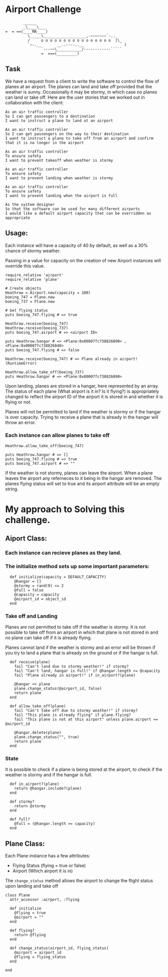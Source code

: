 Airport Challenge
=================

```
        ______
        _\____\___
=  = ==(____MA____)
          \_____\___________________,-~~~~~~~`-.._
          /     o o o o o o o o o o o o o o o o  |\_
          `~-.__       __..----..__                  )
                `---~~\___________/------------`````
                =  ===(_________)

```

Task
-----

We have a request from a client to write the software to control the flow of planes at an airport. The planes can land and take off provided that the weather is sunny. Occasionally it may be stormy, in which case no planes can land or take off.  Here are the user stories that we worked out in collaboration with the client:


```
As an air traffic controller 
So I can get passengers to a destination 
I want to instruct a plane to land at an airport

As an air traffic controller 
So I can get passengers on the way to their destination 
I want to instruct a plane to take off from an airport and confirm that it is no longer in the airport

As an air traffic controller 
To ensure safety 
I want to prevent takeoff when weather is stormy 

As an air traffic controller 
To ensure safety 
I want to prevent landing when weather is stormy 

As an air traffic controller 
To ensure safety 
I want to prevent landing when the airport is full 

As the system designer
So that the software can be used for many different airports
I would like a default airport capacity that can be overridden as appropriate
```


## Usage:

Each instance will have a capacity of 40 by default, as well as a 30% chance of stormy weather.

Passing in a value for capacity on the creation of new Airport instances will override this value.

```
require_relative 'airport'
require_relative 'plane'

# Create objects
Heathrow = Airport.new(capacity = 100)
boeing_747 = Plane.new
boeing_737 = Plane.new

# Get flying status
puts boeing_747.flying # => true

Heathrow.receive(boeing_747)
Heathrow.receive(boeing_737)
puts boeing_747.airport # => <airport ID>

puts Heathrow.hangar # => <Plane:0x00007fc738826890> , <Plane:0x00007fc738826840>
puts boeing_747.flying # => false

Heathrow.receive(boeing_747) # => Plane already in airport! (RuntimeError)

Heathrow.allow_take_off(boeing_737)
puts Heathrow.hangar # => <Plane:0x00007fc738826890>

```

Upon landing, planes are stored in a hangar, here represented by an array. The status of each plane (What airport is it in? Is it flying?) is appropriately changed to reflect the airport ID of the airport it is stored in and whether it is flying or not.

Planes will not be permitted to land if the weather is stormy or if the hangar is over capacity. Trying to receive a plane that is already in the hangar will throw an error.

### Each instance can allow planes to take off

```
Heathrow.allow_take_off(boeing_747)

puts Heathrow.hangar # => []
puts boeing_747.flying # => true
puts boeing_747.airport # => ""
```

If the weather is not stormy, planes can leave the airport. When a plane leaves the airport any referneces to it being in the hangar are removed. The planes flying status will set to true and its airport attribute will be an empty string.

# My approach to Solving this challenge.

## Aiport Class:

### Each instance can recieve planes as they land.
### The initialize method sets up some important parameters:

```
  def initialize(capacity = DEFAULT_CAPACITY)
    @hangar = []
    @stormy = rand(9) <= 2
    @full = false
    @capacity = capacity
    @airport_id = object_id
  end
```
### Take off and Landing

Planes are not permitted to take off if the weather is stormy. It is not possible to take off from an airport in which that plane is not stored in and no plane can take off if it is already flying.

Planes cannot land if the weather is stormy and an error will be thrown if you try to land a plane that is already on the ground or if the hangar is full.

```
  def receive(plane)
    fail "Can't land due to stormy weather!" if stormy?
    fail "Can't land, hangar is full!" if @hangar.length >= @capacity
    fail "Plane already in airport!" if in_airport?(plane)
    
    @hangar << plane
    plane.change_status(@airport_id, false)
    return plane
  end

  def allow_take_off(plane)
    fail "Can't take off due to stormy weather!" if stormy?
    fail "This plane is already flying" if plane.flying?
    fail "This plane is not at this airport" unless plane.airport == @airport_id

    @hangar.delete(plane)
    plane.change_status("", true)
    return plane
  end
```


### State

It is possible to check if a plane is being stored at the airport, to check if the weather is stormy and if the hangar is full.

```
  def in_airport?(plane)
    return @hangar.include?(plane)
  end

  def stormy?
    return @stormy
  end

  def full?
    @full = (@hangar.length >= capacity)
  end
```

## Plane Class:

Each Plane instance has a few attributes:

* Flying Status (flying = true or false)
* Airport (Which airport it is in)

The `change_status` method allows the airport to change the flight status upon landing and take off 

```
class Plane
  attr_accessor :airport, :flying

  def initialize
    @flying = true
    @airport = ""
  end

  def flying?
    return @flying
  end

  def change_status(airport_id, flying_status)
    @airport = airport_id
    @flying = flying_status
  end

end
```



